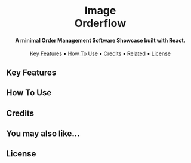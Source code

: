 <h1 align="center">
  <br>
  Image
  <br>
  Orderflow
  <br>
</h1>

<h4 align="center">A minimal Order Management Software Showcase built with React.</h4>

<p align="center">
  <a href="#key-features">Key Features</a> •
  <a href="#how-to-use">How To Use</a> •
  <a href="#credits">Credits</a> •
  <a href="#related">Related</a> •
  <a href="#license">License</a>
</p>

## Key Features

## How To Use

## Credits

## You may also like...

## License
